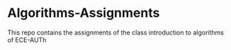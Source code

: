 # Algorithms-Assignments
This repo contains the assignments of the class introduction to algorithms of ECE-AUTh 
